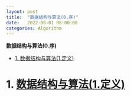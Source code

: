 ```yaml
---
layout: post
title:  "数据结构与算法(0.序)"
date:   2022-08-01 08:00:00
categories: Algorithm
---
```

**数据结构与算法(0.序)**

- [1. 数据结构与算法(1.定义)](#1-数据结构与算法1定义)


# 1. [数据结构与算法(1.定义)](./2022-08-01-data-structure-algorithm-definition.md)